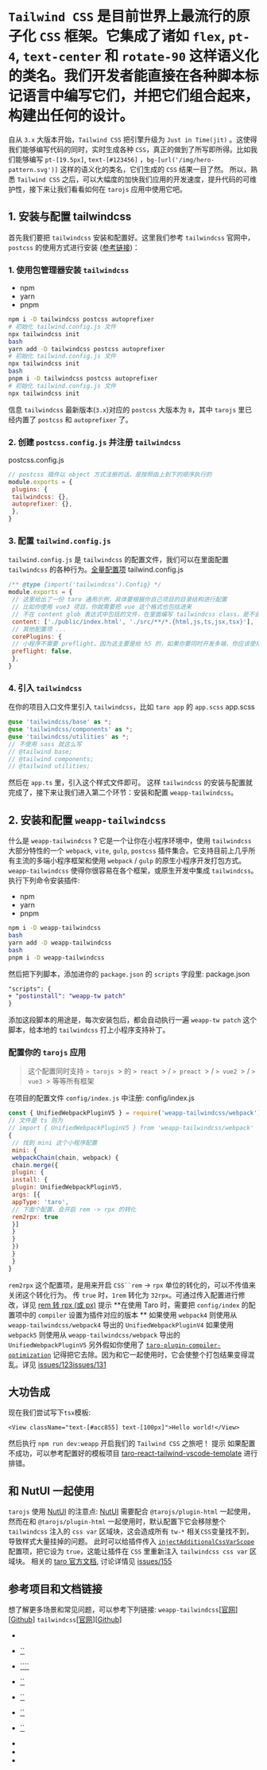 # `Tailwind CSS` 是目前世界上**最**流行的原子化 `CSS` 框架。它集成了诸如 `flex`, `pt-4`, `text-center` 和 `rotate-90` 这样语义化的类名。我们开发者能直接在各种脚本标记语言中编写它们，并把它们组合起来，构建出任何的设计。
自从 `3.x` 大版本开始，`Tailwind CSS` 把引擎升级为 `Just in Time(jit)` 。这使得我们能够编写代码的同时，实时生成各种 `CSS`，真正的做到了所写即所得。比如我们能够编写 `pt-[19.5px]`, `text-[#123456]` ，`bg-[url('/img/hero-pattern.svg')]` 这样的语义化的类名，它们生成的 `CSS` 结果一目了然。
所以，熟悉 `Tailwind CSS` 之后，可以大幅度的加快我们应用的开发速度，提升代码的可维护性，接下来让我们看看如何在 `tarojs` 应用中使用它吧。
## 1. 安装与配置 tailwindcss[​](tailwindcss.html#1-安装与配置-tailwindcss)
首先我们要把 `tailwindcss` 安装和配置好。这里我们参考 `tailwindcss` 官网中，`postcss` 的使用方式进行安装 ([参考链接](https://tailwindcss.com/docs/installation/using-postcss))：
### 1. 使用包管理器安装 `tailwindcss`[​](tailwindcss.html#1-使用包管理器安装-tailwindcss)

- npm
- yarn
- pnpm
```bash
npm i -D tailwindcss postcss autoprefixer
# 初始化 tailwind.config.js 文件
npx tailwindcss init
bash
yarn add -D tailwindcss postcss autoprefixer
# 初始化 tailwind.config.js 文件
npx tailwindcss init
bash
pnpm i -D tailwindcss postcss autoprefixer
# 初始化 tailwind.config.js 文件
npx tailwindcss init
```
信息
`tailwindcss` 最新版本(`3.x`)对应的 `postcss` 大版本为 `8`，其中 `tarojs` 里已经内置了 `postcss` 和 `autoprefixer` 了。
### 2. 创建 `postcss.config.js` 并注册 `tailwindcss`[​](tailwindcss.html#2-创建-postcssconfigjs-并注册-tailwindcss)
postcss.config.js
```js
// postcss 插件以 object 方式注册的话，是按照由上到下的顺序执行的
module.exports = {
 plugins: {
 tailwindcss: {},
 autoprefixer: {},
 },
}
```

### 3. 配置 `tailwind.config.js`[​](tailwindcss.html#3-配置-tailwindconfigjs)
`tailwind.config.js` 是 `tailwindcss` 的配置文件，我们可以在里面配置 `tailwindcss` 的各种行为。[全量配置项](https://tailwindcss.com/docs/configuration)
tailwind.config.js
```js
/** @type {import('tailwindcss').Config} */
module.exports = {
 // 这里给出了一份 taro 通用示例，具体要根据你自己项目的目录结构进行配置
 // 比如你使用 vue3 项目，你就需要把 vue 这个格式也包括进来
 // 不在 content glob 表达式中包括的文件，在里面编写 tailwindcss class，是不会生成对应的 css 工具类的
 content: ['./public/index.html', './src/**/*.{html,js,ts,jsx,tsx}'],
 // 其他配置项 ...
 corePlugins: {
 // 小程序不需要 preflight，因为这主要是给 h5 的，如果你要同时开发多端，你应该使用 process.env.TARO_ENV 环境变量来控制它
 preflight: false,
 },
}
```

### 4. 引入 `tailwindcss`[​](tailwindcss.html#4-引入-tailwindcss)
在你的项目入口文件里引入 `tailwindcss`，比如 `taro app` 的 `app.scss`
app.scss
```scss
@use 'tailwindcss/base' as *;
@use 'tailwindcss/components' as *;
@use 'tailwindcss/utilities' as *;
// 不使用 sass 就这么写
// @tailwind base;
// @tailwind components;
// @tailwind utilities;
```

然后在 `app.ts` 里，引入这个样式文件即可。
这样 `tailwindcss` 的安装与配置就完成了，接下来让我们进入第二个环节：安装和配置 `weapp-tailwindcss`。
## 2. 安装和配置 `weapp-tailwindcss`[​](tailwindcss.html#2-安装和配置-weapp-tailwindcss)
什么是 `weapp-tailwindcss` ? 它是一个让你在小程序环境中，使用 `tailwindcss` 大部分特性的一个 `webpack`, `vite`, `gulp`, `postcss` 插件集合。它支持目前上几乎所有主流的多端小程序框架和使用 `webpack` / `gulp` 的原生小程序开发打包方式。
`weapp-tailwindcss` 使得你很容易在各个框架，或原生开发中集成 `tailwindcss`。
执行下列命令安装插件:

- npm
- yarn
- pnpm
```bash
npm i -D weapp-tailwindcss
bash
yarn add -D weapp-tailwindcss
bash
pnpm i -D weapp-tailwindcss
```

然后把下列脚本，添加进你的 `package.json` 的 `scripts` 字段里:
package.json
```diff
"scripts": {
+ "postinstall": "weapp-tw patch"
}
```

添加这段脚本的用途是，每次安装包后，都会自动执行一遍 `weapp-tw patch` 这个脚本，给本地的 `tailwindcss` 打上小程序支持补丁。
### 配置你的 `tarojs` 应用[​](tailwindcss.html#配置你的-tarojs-应用)
> 这个配置同时支持
`> tarojs
`> 的
`> react
`> /
`> preact
`> /
`> vue2
`> /
`> vue3
`> 等等所有框架

在项目的配置文件 `config/index.js` 中注册:
config/index.js
```js
const { UnifiedWebpackPluginV5 } = require('weapp-tailwindcss/webpack')
// 文件是 ts 则为
// import { UnifiedWebpackPluginV5 } from 'weapp-tailwindcss/webpack'
{
 // 找到 mini 这个小程序配置
 mini: {
 webpackChain(chain, webpack) {
 chain.merge({
 plugin: {
 install: {
 plugin: UnifiedWebpackPluginV5,
 args: [{
 appType: 'taro',
 // 下面个配置，会开启 rem -> rpx 的转化
 rem2rpx: true
 }]
 }
 }
 })
 }
 }
}
```

`rem2rpx` 这个配置项，是用来开启 `CSS``rem` -> `rpx` 单位的转化的，可以不传值来关闭这个转化行为。
传 `true` 时，`1rem` 转化为 `32rpx`。可通过传入配置进行修改，详见 [rem 转 rpx (或 px)](https://weapp-tw.icebreaker.top/docs/quick-start/rem2rpx)
提示
**在使用 Taro 时，需要把 `config/index` 的配置项中的 `compiler` 设置为插件对应的版本 **
如果使用 `webpack4` 则使用从 `weapp-tailwindcss/webpack4` 导出的 `UnifiedWebpackPluginV4`
如果使用 `webpack5` 则使用从 `weapp-tailwindcss/webpack` 导出的 `UnifiedWebpackPluginV5`
另外假如你使用了 [`taro-plugin-compiler-optimization`](https://www.npmjs.com/package/taro-plugin-compiler-optimization) 记得把它去除。因为和它一起使用时，它会使整个打包结果变得混乱。详见 [issues/123](https://github.com/sonofmagic/weapp-tailwindcss/issues/123)[issues/131](https://github.com/sonofmagic/weapp-tailwindcss/issues/131)
## 大功告成[​](tailwindcss.html#大功告成)
现在我们尝试写下`tsx`模板:
```tsx
<View className="text-[#acc855] text-[100px]">Hello world!</View>
```

然后执行 `npm run dev:weapp` 开启我们的 `Tailwind CSS` 之旅吧！
提示
如果配置不成功，可以参考配置好的模板项目 [taro-react-tailwind-vscode-template](https://github.com/sonofmagic/taro-react-tailwind-vscode-template) 进行排错。
## 和 NutUI 一起使用[​](tailwindcss.html#和-nutui-一起使用)
`tarojs` 使用 [NutUI](https://nutui.jd.com) 的注意点:
[NutUI](https://nutui.jd.com) 需要配合 `@tarojs/plugin-html` 一起使用，
然而在和 `@tarojs/plugin-html` 一起使用时，默认配置下它会移除整个 `tailwindcss` 注入的 `css var` 区域块，这会造成所有 `tw-*` 相关`CSS`变量找不到，导致样式大量挂掉的问题。
此时可以给插件传入 [`injectAdditionalCssVarScope`](https://weapp-tw.icebreaker.top/docs/api/interfaces/UserDefinedOptions#injectadditionalcssvarscope) 配置项，把它设为 `true`，这能让插件在 `CSS` 里重新注入 `tailwindcss css var` 区域块。
相关的 [taro 官方文档](use-h5.html#%E6%8F%92%E4%BB%B6-postcss-%E9%85%8D%E7%BD%AE%E9%A1%B9), 讨论详情见 [issues/155](https://github.com/sonofmagic/weapp-tailwindcss-webpack-plugin/issues/155)
## 参考项目和文档链接[​](tailwindcss.html#参考项目和文档链接)
想了解更多场景和常见问题，可以参考下列链接:
`weapp-tailwindcss`[[官网](https://weapp-tw.icebreaker.top/)][[Github](https://github.com/sonofmagic/weapp-tailwindcss)]
`tailwindcss`[[官网](https://tailwindcss.com/)][[Github](https://github.com/tailwindlabs/tailwindcss)]

- 

- [``](tailwindcss.html#1-使用包管理器安装-tailwindcss)
- [````](tailwindcss.html#2-创建-postcssconfigjs-并注册-tailwindcss)
- [``](tailwindcss.html#3-配置-tailwindconfigjs)
- [``](tailwindcss.html#4-引入-tailwindcss)

- [``](tailwindcss.html#2-安装和配置-weapp-tailwindcss)

- [``](tailwindcss.html#配置你的-tarojs-应用)

- 
- 
-
